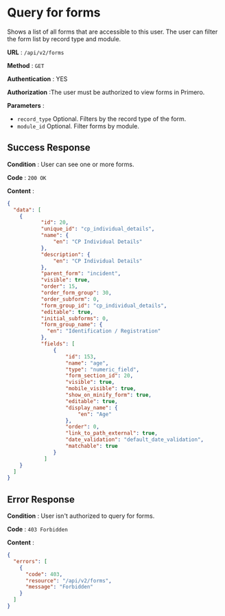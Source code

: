 # Query for forms

Shows a list of all forms that are accessible to this user. The user can filter the form list by record type and module.

**URL** : `/api/v2/forms`

**Method** : `GET`

**Authentication** : YES

**Authorization** :The user must be authorized to view forms in Primero.

**Parameters** : 

* `record_type` Optional. Filters by the record type of the form.
* `module_id` Optional. Filter forms by module.

## Success Response

**Condition** : User can see one or more forms. 

**Code** : `200 OK`

**Content** :

```json
{
  "data": [
    {
           "id": 20,
           "unique_id": "cp_individual_details",
           "name": {
               "en": "CP Individual Details"
           },
           "description": {
               "en": "CP Individual Details"
           },
           "parent_form": "incident",
           "visible": true,
           "order": 15,
           "order_form_group": 30,
           "order_subform": 0,
           "form_group_id": "cp_individual_details",
           "editable": true,
           "initial_subforms": 0,
           "form_group_name": {
             "en": "Identification / Registration"
           },
           "fields": [
               {
                   "id": 153,
                   "name": "age",
                   "type": "numeric_field",
                   "form_section_id": 20,
                   "visible": true,
                   "mobile_visible": true,
                   "show_on_minify_form": true,
                   "editable": true,
                   "display_name": {
                       "en": "Age"
                   },
                   "order": 0,
                   "link_to_path_external": true,
                   "date_validation": "default_date_validation",
                   "matchable": true
               }
            ]
    }
  ]
}
```
## Error Response

**Condition** : User isn't authorized to query for forms. 

**Code** : `403 Forbidden`

**Content** :

```json
{
  "errors": [
    {
      "code": 403,
      "resource": "/api/v2/forms",
      "message": "Forbidden"
    }
  ]
}
```
